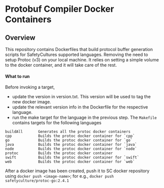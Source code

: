 # Protobuf Compiler Docker Containers

## Overview

This repository contains Dockerfiles that build protocol buffer generation scripts for SafetyCultures supported languages. Removing the need to setup Protoc (v3) on your local machine. It relies on setting a simple volume to the docker container, and it will take care of the rest.

#### What to run

Before invoking a target,
- update the version in version.txt. This version will be used to tag the new docker image.
- update the relevant version info in the Dockerfile for the respective language.
- run the make target for the language in the previous step. The `Makefile` contains targets for the following languages
```
buildAll       Generates all the protoc docker containers
cpp            Builds the protoc docker container for `cpp`
go             Builds the protoc docker container for `go`
java           Builds the protoc docker container for `java`
node           Builds the protoc docker container for `node`
protoc         Builds the protoc docker container
swift          Builds the protoc docker container for `swift`
web            Builds the protoc docker container for `web`
```

After a docker image has been created, push it to SC docker repository using `docker push <image-name>`; for e.g., `docker push safetyculture/protoc-go:2.4.1`
